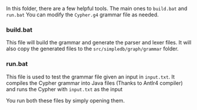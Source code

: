 In this folder, there are a few helpful tools. The main ones to `build.bat` and `run.bat`
You can modify the `Cypher.g4` grammar file as needed.

### build.bat
This file will build the grammar and generate the parser and lexer files. It will also copy the generated files to the `src/simpledb/graph/grammar` folder.

### run.bat
This file is used to test the grammar file given an input in `input.txt`. It compiles the Cypher grammar into Java files (Thanks to Antlr4 compiler) and runs the Cypher with `input.txt` as the input

You run both these files by simply opening them.